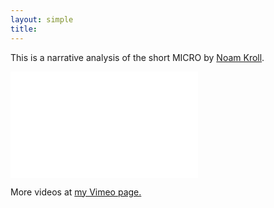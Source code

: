```yaml
---
layout: simple
title:
---
```


This is a narrative analysis of the short MICRO by [Noam Kroll](http://noamkroll.com/).

<iframe src="//player.vimeo.com/video/167099018?title=0&amp;byline=0&amp;portrait=0" frameborder="0" width="300" height="170" webkitallowfullscreen mozallowfullscreen allowfullscreen></iframe>

More videos at [my Vimeo page.](http://vimeo.com/fabriziotappero)
